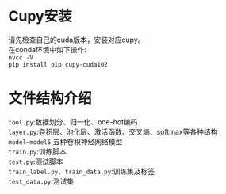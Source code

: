 # Cupy安装
请先检查自己的cuda版本，安装对应cupy。  
在conda环境中如下操作:  
`nvcc -V`  
`pip install pip cupy-cuda102`  
# 文件结构介绍  
`tool.py`:数据划分、归一化、one-hot编码  
`layer.py`:卷积层、池化层、激活函数、交叉熵、softmax等各种结构  
`model~model5`:五种卷积神经网络模型  
`train.py`:训练脚本  
`test.py`:测试脚本  
`train_label.py`、`train_data.py`:训练集及标签  
`test_data.py`:测试集  

